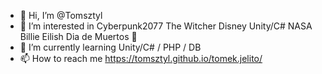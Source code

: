- 👋 Hi, I’m @Tomsztyl
- 👀 I’m interested in Cyberpunk2077 The Witcher Disney Unity/C# NASA Billie Eilish Dia de Muertos 💛
- 🌱 I’m currently learning Unity/C# / PHP / DB
- 📫 How to reach me https://tomsztyl.github.io/tomek.jelito/

<!---
Tomsztyl/Tomsztyl is a ✨ special ✨ repository because its `README.md` (this file) appears on your GitHub profile.
You can click the Preview link to take a look at your changes.
--->
